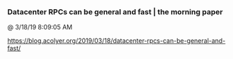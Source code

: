 ﻿

### Datacenter RPCs can be general and fast | the morning paper
@ 3/18/19 8:09:05 AM

https://blog.acolyer.org/2019/03/18/datacenter-rpcs-can-be-general-and-fast/

